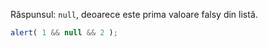 Răspunsul: `null`, deoarece este prima valoare falsy din listă.

```js run
alert( 1 && null && 2 );
```

